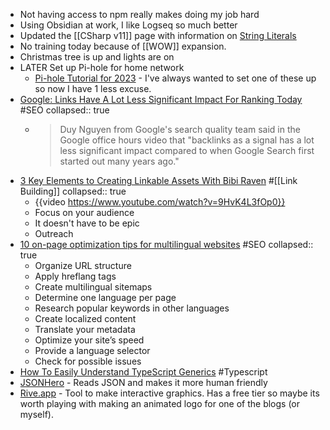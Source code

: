 - Not having access to npm really makes doing my job hard
- Using Obsidian at work, I like Logseq so much better
- Updated the [[CSharp v11]] page with information on [String Literals](https://learn.microsoft.com/en-us/dotnet/csharp/language-reference/proposals/csharp-11.0/raw-string-literal)
- No training today because of [[WOW]] expansion.
- Christmas tree is up and lights are on
- LATER Set up Pi-hole for home network
	- [Pi-hole Tutorial for 2023](https://www.crosstalksolutions.com/the-worlds-greatest-pi-hole-and-unbound-tutorial-2023/) - I've always wanted to set one of these up so now I have 1 less excuse.
- [Google: Links Have A Lot Less Significant Impact For Ranking Today](https://www.seroundtable.com/google-links-less-impact-34493.html) #SEO
  collapsed:: true
	- > Duy Nguyen from Google's search quality team said in the Google office hours video that "backlinks as a signal has a lot less significant impact compared to when Google Search first started out many years ago."
- [3 Key Elements to Creating Linkable Assets With Bibi Raven](https://www.rankranger.com/blog/how-to-create-link-bait) #[[Link Building]]
  collapsed:: true
	- {{video https://www.youtube.com/watch?v=9HvK4L3fOp0}}
	- Focus on your audience
	- It doesn't have to be epic
	- Outreach
- [10 on-page optimization tips for multilingual websites](https://www.youtube.com/watch?v=9HvK4L3fOp0) #SEO
  collapsed:: true
	- Organize URL structure
	- Apply hreflang tags
	- Create multilingual sitemaps
	- Determine one language per page
	- Research popular keywords in other languages
	- Create localized content
	- Translate your metadata
	- Optimize your site’s speed
	- Provide a language selector
	- Check for possible issues
- [How To Easily Understand TypeScript Generics](https://www.telerik.com/blogs/easily-understand-typescript-generics) #Typescript
- [JSONHero](https://jsonhero.io/) - Reads JSON and makes it more human friendly
- [Rive.app](https://rive.app/) - Tool to make interactive graphics. Has a free tier so maybe its worth playing with making an animated logo for one of the blogs (or myself).